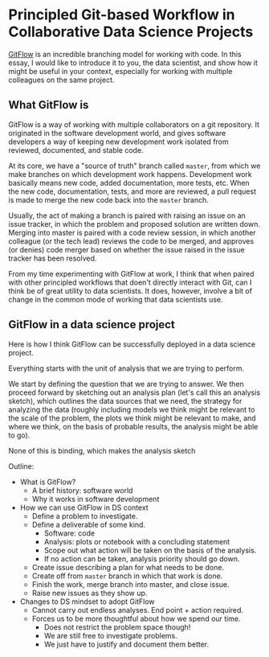 # Principled Git-based Workflow in Collaborative Data Science Projects

[GitFlow](https://datasift.github.io/gitflow/IntroducingGitFlow.html)
is an incredible branching model for working with code.
In this essay, I would like to introduce it to you, the data scientist,
and show how it might be useful in your context,
especially for working with multiple colleagues on the same project.

## What GitFlow is

GitFlow is a way of working with multiple collaborators on a git repository.
It originated in the software development world,
and gives software developers a way of keeping new development work
isolated from reviewed, documented, and stable code.

At its core, we have a "source of truth" branch called `master`,
from which we make branches on which development work happens.
Development work basically means new code, added documentation, more tests, etc.
When the new code, documentation, tests, and more are reviewed,
a pull request is made to merge the new code back into the `master` branch.

Usually, the act of making a branch is paired with raising an issue on an issue tracker,
in which the problem and proposed solution are written down.
Merging into master is paired with a code review session,
in which another colleague (or the tech lead) reviews the code to be merged,
and approves (or denies) code merger
based on whether the issue raised in the issue tracker has been resolved.

From my time experimenting with GitFlow at work,
I think that when paired with other principled workflows
that doen't directly interact with Git,
can I think be of great utility to data scientists.
It does, however, involve a bit of change in the common mode of working
that data scientists use.

## GitFlow in a data science project

Here is how I think GitFlow can be successfully deployed in a data science project.

Everything starts with the unit of analysis that we are trying to perform.

We start by defining the question that we are trying to answer.
We then proceed forward by sketching out an analysis plan
(let's call this an analysis sketch),
which outlines the data sources that we need,
the strategy for analyzing the data
(roughly including models we think might be relevant to the scale of the problem,
the plots we think might be relevant to make,
and where we think, on the basis of probable results,
the analysis might be able to go).

None of this is binding, which makes the analysis sketch

Outline:

- What is GitFlow?
  - A brief history: software world
  - Why it works in software development
- How we can use GitFlow in DS context
  - Define a problem to investigate.
  - Define a deliverable of some kind.
    - Software: code
    - Analysis: plots or notebook with a concluding statement
    - Scope out what action will be taken on the basis of the analysis.
    - If no action can be taken, analysis priority should go down.
  - Create issue describing a plan for what needs to be done.
  - Create off from `master` branch in which that work is done.
  - Finish the work, merge branch into master, and close issue.
  - Raise new issues as they show up.
- Changes to DS mindset to adopt GitFlow
  - Cannot carry out endless analyses. End point + action required.
  - Forces us to be more thoughtful about how we spend our time.
    - Does not restrict the problem space though!
    - We are still free to investigate problems.
    - We just have to justify and document them better.
